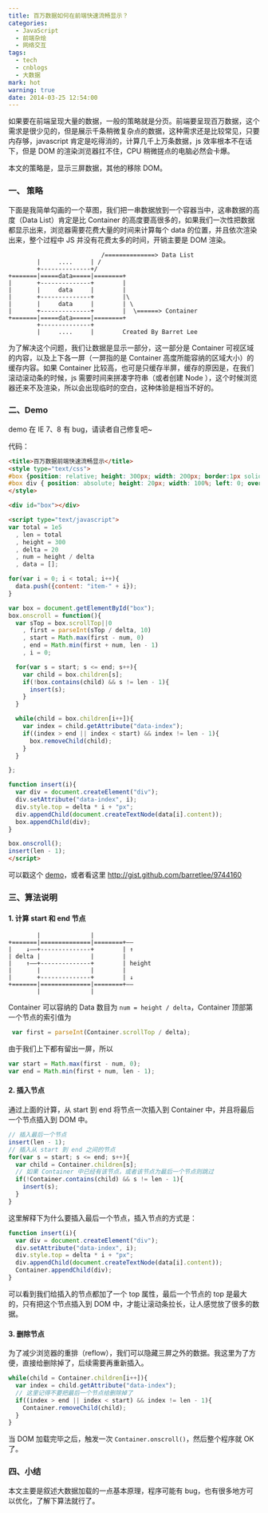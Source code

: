```yaml
---
title: 百万数据如何在前端快速流畅显示？
categories:
  - JavaScript
  - 前端杂烩
  - 网络交互
tags:
  - tech
  - cnblogs
  - 大数据
mark: hot
warning: true
date: 2014-03-25 12:54:00
---
```


如果要在前端呈现大量的数据，一般的策略就是分页。前端要呈现百万数据，这个需求是很少见的，但是展示千条稍微复杂点的数据，这种需求还是比较常见，只要内存够，javascript 肯定是吃得消的，计算几千上万条数据，js 效率根本不在话下，但是 DOM 的渲染浏览器扛不住，CPU 稍微搓点的电脑必然会卡爆。

本文的策略是，显示三屏数据，其他的移除 DOM。


### 一、 策略

下面是我简单勾画的一个草图，我们把一串数据放到一个容器当中，这串数据的高度（Data List）肯定是比 Container 的高度要高很多的，如果我们一次性把数据都显示出来，浏览器需要花费大量的时间来计算每个 data 的位置，并且依次渲染出来，整个过程中 JS 并没有花费太多的时间，开销主要是 DOM 渲染。

```
                          /==============> Data List
        |     ....     | /
        +--------------+/
+=======|=====data=====|========+
|       +--------------+        |
|       |     data     |        |
|       +--------------+        |\
|       |     data     |        | \
|       +--------------+        |  \======> Container
+=======|=====data=====|========+
        +--------------+
        |     ....     |        Created By Barret Lee
```

为了解决这个问题，我们让数据是显示一部分，这一部分是 Container 可视区域的内容，以及上下各一屏（一屏指的是 Container 高度所能容纳的区域大小）的缓存内容。如果 Container 比较高，也可是只缓存半屏，缓存的原因是，在我们滚动滚动条的时候，js 需要时间来拼凑字符串（或者创建 Node ），这个时候浏览器还来不及渲染，所以会出现临时的空白，这种体验是相当不好的。


### 二、Demo

demo 在 IE 7、8 有 bug，请读者自己修复吧~

代码：

```html
<title>百万数据前端快速流畅显示</title>
<style type="text/css">
#box {position: relative; height: 300px; width: 200px; border:1px solid #CCC; overflow: auto}
#box div { position: absolute; height: 20px; width: 100%; left: 0; overflow: hidden; font: 16px/20px Courier;}
</style>

<div id="box"></div>

<script type="text/javascript">
var total = 1e5
  , len = total
  , height = 300
  , delta = 20
  , num = height / delta
  , data = [];

for(var i = 0; i < total; i++){
  data.push({content: "item-" + i});
}

var box = document.getElementById("box");
box.onscroll = function(){
  var sTop = box.scrollTop||0
    , first = parseInt(sTop / delta, 10)
    , start = Math.max(first - num, 0)
    , end = Math.min(first + num, len - 1)
    , i = 0;

  for(var s = start; s <= end; s++){
    var child = box.children[s];
    if(!box.contains(child) && s != len - 1){
      insert(s);
    }
  }

  while(child = box.children[i++]){
    var index = child.getAttribute("data-index");
    if((index > end || index < start) && index != len - 1){
      box.removeChild(child);
    }
  }

};

function insert(i){
  var div = document.createElement("div");
  div.setAttribute("data-index", i);
  div.style.top = delta * i + "px";
  div.appendChild(document.createTextNode(data[i].content));
  box.appendChild(div);
}

box.onscroll();
insert(len - 1);
</script>
```
可以戳这个 [demo](http://rawgithub.com/barretlee/9744160/raw/a71dd5561a910b48063cc81e8ee7b042cfeb1574/gistfile1.html)，或者看这里 <http://gist.github.com/barretlee/9744160>

### 三、算法说明

#### 1. 计算 start 和 end 节点

```
        |              |
+=======|==============|========+——
|    ↓——+--------------+        | ↑
| delta |              |        |
|    ↑——+--------------+        | height
|       |              |        |
|       +--------------+        | ↓
+=======|==============|========+——
        |              |
```

Container 可以容纳的 Data 数目为 `num = height / delta`，Container 顶部第一个节点的索引值为

```javascript
 var first = parseInt(Container.scrollTop / delta);
```

由于我们上下都有留出一屏，所以

```javascript
var start = Math.max(first - num, 0);
var end = Math.min(first + num, len - 1);
```

#### 2. 插入节点

通过上面的计算，从 start 到 end 将节点一次插入到 Container 中，并且将最后一个节点插入到 DOM 中。

```javascript
// 插入最后一个节点
insert(len - 1);
// 插入从 start 到 end 之间的节点
for(var s = start; s <= end; s++){
  var child = Container.children[s];
  // 如果 Container 中已经有该节点，或者该节点为最后一个节点则跳过
  if(!Container.contains(child) && s != len - 1){
    insert(s);
  }
}
```

这里解释下为什么要插入最后一个节点，插入节点的方式是：

```javascript
function insert(i){
  var div = document.createElement("div");
  div.setAttribute("data-index", i);
  div.style.top = delta * i + "px";
  div.appendChild(document.createTextNode(data[i].content));
  Container.appendChild(div);
}
```

可以看到我们给插入的节点都加了一个 top 属性，最后一个节点的 top 是最大的，只有把这个节点插入到 DOM 中，才能让滚动条拉长，让人感觉放了很多的数据。

#### 3. 删除节点

为了减少浏览器的重排（reflow），我们可以隐藏三屏之外的数据。我这里为了方便，直接给删除掉了，后续需要再重新插入。

```javascript
while(child = Container.children[i++]){
  var index = child.getAttribute("data-index");
  // 这里记得不要把最后一个节点给删除掉了
  if((index > end || index < start) && index != len - 1){
    Container.removeChild(child);
  }
}
```

当 DOM 加载完毕之后，触发一次 `Container.onscroll()`，然后整个程序就 OK 了。

### 四、小结

本文主要是叙述大数据加载的一点基本原理，程序可能有 bug，也有很多地方可以优化，了解下算法就行了。

